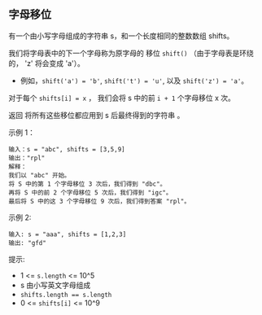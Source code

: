 ## 字母移位

有一个由小写字母组成的字符串 s，和一个长度相同的整数数组 shifts。

我们将字母表中的下一个字母称为原字母的 移位 `shift()` （由于字母表是环绕的， 'z' 将会变成 'a'）。

* 例如，`shift('a') = 'b'`, `shift('t') = 'u'`, 以及 `shift('z') = 'a'`。

对于每个 `shifts[i] = x` ， 我们会将 s 中的前 `i + 1` 个字母移位 x 次。

返回 将所有这些移位都应用到 s 后最终得到的字符串 。

示例 1：

```
输入：s = "abc", shifts = [3,5,9]
输出："rpl"
解释：
我们以 "abc" 开始。
将 S 中的第 1 个字母移位 3 次后，我们得到 "dbc"。
再将 S 中的前 2 个字母移位 5 次后，我们得到 "igc"。
最后将 S 中的这 3 个字母移位 9 次后，我们得到答案 "rpl"。
```

示例 2:

```
输入: s = "aaa", shifts = [1,2,3]
输出: "gfd"
```

提示:

* 1 <= `s.length` <= 10^5
* s 由小写英文字母组成
* `shifts.length == s.length`
* 0 <= `shifts[i]` <= 10^9